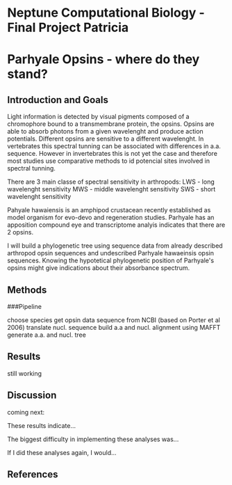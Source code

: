 # Neptune Computational Biology - Final Project Patricia

# Parhyale Opsins - where do they stand?

## Introduction and Goals
Light information is detected by visual pigments composed of a chromophore bound to a transmembrane protein, the opsins. Opsins are able to absorb photons from a given wavelenght and produce action potentials. Different opsins are sensitive to a different wavelenght.
In vertebrates this spectral tunning can be associated with differences in a.a. sequence. However in invertebrates this is not yet the case and therefore most studies use comparative methods to id potencial sites involved in spectral tunning.           

There are 3 main classe of spectral sensitivity in arthropods:
LWS - long wavelenght sensitivity
MWS - middle wavelenght sensitivity
SWS - short wavelenght sensitivity


Pahyale hawaiensis is an amphipod crustacean recently established as model organism for evo-devo and regeneration studies. Parhyale has an apposition compound eye and transcriptome analyis indicates that there are 2 opsins.

I will build a phylogenetic tree using sequence data from already described arthropod opsin sequences and undescribed Parhyale hawaeinsis opsin sequences. Knowing the hypotetical phylogenetic position of Parhyale's opsins might give indications about their absorbance spectrum.



## Methods 
###Pipeline

choose species
get opsin data sequence from NCBI (based on Porter et al 2006)
translate nucl. sequence
build a.a and nucl. alignment using MAFFT
generate a.a. and nucl. tree


## Results

still working

## Discussion

coming next:

These results indicate...

The biggest difficulty in implementing these analyses was...

If I did these analyses again, I would...

## References


